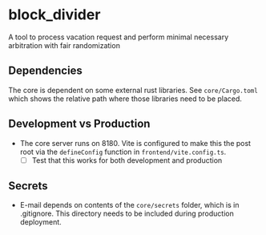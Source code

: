 # block_divider
A tool to process vacation request and perform minimal necessary arbitration with fair randomization

## Dependencies
The core is dependent on some external rust libraries. See `core/Cargo.toml` which shows the relative path where those libraries need to be placed.

## Development vs Production
- The core server runs on 8180. Vite is configured to make this the post root via the `defineConfig` function in `frontend/vite.config.ts`.
    - [ ] Test that this works for both development and production

## Secrets
- E-mail depends on contents of the `core/secrets` folder, which is in .gitignore. This directory needs to be included during production deployment.